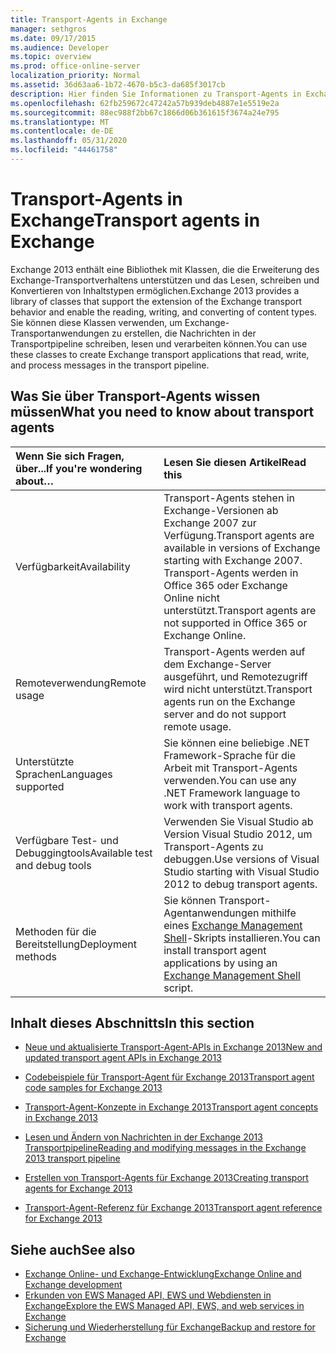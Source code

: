 ```yaml
---
title: Transport-Agents in Exchange
manager: sethgros
ms.date: 09/17/2015
ms.audience: Developer
ms.topic: overview
ms.prod: office-online-server
localization_priority: Normal
ms.assetid: 36d63aa6-1b72-4670-b5c3-da685f3017cb
description: Hier finden Sie Informationen zu Transport-Agents in Exchange 2013.
ms.openlocfilehash: 62fb259672c47242a57b939deb4887e1e5519e2a
ms.sourcegitcommit: 88ec988f2bb67c1866d06b361615f3674a24e795
ms.translationtype: MT
ms.contentlocale: de-DE
ms.lasthandoff: 05/31/2020
ms.locfileid: "44461758"
---
```

# <a name="transport-agents-in-exchange"></a><span data-ttu-id="a5cc6-103">Transport-Agents in Exchange</span><span class="sxs-lookup"><span data-stu-id="a5cc6-103">Transport agents in Exchange</span></span>
  
<span data-ttu-id="a5cc6-104">Exchange 2013 enthält eine Bibliothek mit Klassen, die die Erweiterung des Exchange-Transportverhaltens unterstützen und das Lesen, schreiben und Konvertieren von Inhaltstypen ermöglichen.</span><span class="sxs-lookup"><span data-stu-id="a5cc6-104">Exchange 2013 provides a library of classes that support the extension of the Exchange transport behavior and enable the reading, writing, and converting of content types.</span></span> <span data-ttu-id="a5cc6-105">Sie können diese Klassen verwenden, um Exchange-Transportanwendungen zu erstellen, die Nachrichten in der Transportpipeline schreiben, lesen und verarbeiten können.</span><span class="sxs-lookup"><span data-stu-id="a5cc6-105">You can use these classes to create Exchange transport applications that read, write, and process messages in the transport pipeline.</span></span>
  
## <a name="what-you-need-to-know-about-transport-agents"></a><span data-ttu-id="a5cc6-106">Was Sie über Transport-Agents wissen müssen</span><span class="sxs-lookup"><span data-stu-id="a5cc6-106">What you need to know about transport agents</span></span>

|<span data-ttu-id="a5cc6-107">Wenn Sie sich Fragen, über...</span><span class="sxs-lookup"><span data-stu-id="a5cc6-107">If you're wondering about…</span></span>|<span data-ttu-id="a5cc6-108">Lesen Sie diesen Artikel</span><span class="sxs-lookup"><span data-stu-id="a5cc6-108">Read this</span></span>|
|:-----|:-----|
|<span data-ttu-id="a5cc6-109">Verfügbarkeit</span><span class="sxs-lookup"><span data-stu-id="a5cc6-109">Availability</span></span>  <br/> |<span data-ttu-id="a5cc6-110">Transport-Agents stehen in Exchange-Versionen ab Exchange 2007 zur Verfügung.</span><span class="sxs-lookup"><span data-stu-id="a5cc6-110">Transport agents are available in versions of Exchange starting with Exchange 2007.</span></span> <span data-ttu-id="a5cc6-111">Transport-Agents werden in Office 365 oder Exchange Online nicht unterstützt.</span><span class="sxs-lookup"><span data-stu-id="a5cc6-111">Transport agents are not supported in Office 365 or Exchange Online.</span></span>  <br/> |
|<span data-ttu-id="a5cc6-112">Remoteverwendung</span><span class="sxs-lookup"><span data-stu-id="a5cc6-112">Remote usage</span></span>  <br/> |<span data-ttu-id="a5cc6-113">Transport-Agents werden auf dem Exchange-Server ausgeführt, und Remotezugriff wird nicht unterstützt.</span><span class="sxs-lookup"><span data-stu-id="a5cc6-113">Transport agents run on the Exchange server and do not support remote usage.</span></span>  <br/> |
|<span data-ttu-id="a5cc6-114">Unterstützte Sprachen</span><span class="sxs-lookup"><span data-stu-id="a5cc6-114">Languages supported</span></span>  <br/> |<span data-ttu-id="a5cc6-115">Sie können eine beliebige .NET Framework-Sprache für die Arbeit mit Transport-Agents verwenden.</span><span class="sxs-lookup"><span data-stu-id="a5cc6-115">You can use any .NET Framework language to work with transport agents.</span></span>  <br/> |
|<span data-ttu-id="a5cc6-116">Verfügbare Test- und Debuggingtools</span><span class="sxs-lookup"><span data-stu-id="a5cc6-116">Available test and debug tools</span></span>  <br/> |<span data-ttu-id="a5cc6-117">Verwenden Sie Visual Studio ab Version Visual Studio 2012, um Transport-Agents zu debuggen.</span><span class="sxs-lookup"><span data-stu-id="a5cc6-117">Use versions of Visual Studio starting with Visual Studio 2012 to debug transport agents.</span></span>  <br/> |
|<span data-ttu-id="a5cc6-118">Methoden für die Bereitstellung</span><span class="sxs-lookup"><span data-stu-id="a5cc6-118">Deployment methods</span></span>  <br/> |<span data-ttu-id="a5cc6-119">Sie können Transport-Agentanwendungen mithilfe eines [Exchange Management Shell](../management/exchange-management-shell.md)-Skripts installieren.</span><span class="sxs-lookup"><span data-stu-id="a5cc6-119">You can install transport agent applications by using an [Exchange Management Shell](../management/exchange-management-shell.md) script.</span></span>  <br/> |
   
## <a name="in-this-section"></a><span data-ttu-id="a5cc6-120">Inhalt dieses Abschnitts</span><span class="sxs-lookup"><span data-stu-id="a5cc6-120">In this section</span></span>

- [<span data-ttu-id="a5cc6-121">Neue und aktualisierte Transport-Agent-APIs in Exchange 2013</span><span class="sxs-lookup"><span data-stu-id="a5cc6-121">New and updated transport agent APIs in Exchange 2013</span></span>](new-and-updated-transport-agent-apis-in-exchange-2013.md)
    
- [<span data-ttu-id="a5cc6-122">Codebeispiele für Transport-Agent für Exchange 2013</span><span class="sxs-lookup"><span data-stu-id="a5cc6-122">Transport agent code samples for Exchange 2013</span></span>](transport-agent-code-samples-for-exchange-2013.md)
    
- [<span data-ttu-id="a5cc6-123">Transport-Agent-Konzepte in Exchange 2013</span><span class="sxs-lookup"><span data-stu-id="a5cc6-123">Transport agent concepts in Exchange 2013</span></span>](transport-agent-concepts-in-exchange-2013.md)
    
- [<span data-ttu-id="a5cc6-124">Lesen und Ändern von Nachrichten in der Exchange 2013 Transportpipeline</span><span class="sxs-lookup"><span data-stu-id="a5cc6-124">Reading and modifying messages in the Exchange 2013 transport pipeline</span></span>](reading-and-modifying-messages-in-the-exchange-2013-transport-pipeline.md)
    
- [<span data-ttu-id="a5cc6-125">Erstellen von Transport-Agents für Exchange 2013</span><span class="sxs-lookup"><span data-stu-id="a5cc6-125">Creating transport agents for Exchange 2013</span></span>](creating-transport-agents-for-exchange-2013.md)
    
- [<span data-ttu-id="a5cc6-126">Transport-Agent-Referenz für Exchange 2013</span><span class="sxs-lookup"><span data-stu-id="a5cc6-126">Transport agent reference for Exchange 2013</span></span>](transport-agent-reference-for-exchange-2013.md)
    
## <a name="see-also"></a><span data-ttu-id="a5cc6-127">Siehe auch</span><span class="sxs-lookup"><span data-stu-id="a5cc6-127">See also</span></span>

- [<span data-ttu-id="a5cc6-128">Exchange Online- und Exchange-Entwicklung</span><span class="sxs-lookup"><span data-stu-id="a5cc6-128">Exchange Online and Exchange development</span></span>](../exchange-server-development.md)    
- [<span data-ttu-id="a5cc6-129">Erkunden von EWS Managed API, EWS und Webdiensten in Exchange</span><span class="sxs-lookup"><span data-stu-id="a5cc6-129">Explore the EWS Managed API, EWS, and web services in Exchange</span></span>](../exchange-web-services/explore-the-ews-managed-api-ews-and-web-services-in-exchange.md)   
- [<span data-ttu-id="a5cc6-130">Sicherung und Wiederherstellung für Exchange</span><span class="sxs-lookup"><span data-stu-id="a5cc6-130">Backup and restore for Exchange</span></span>](../backup-restore/backup-and-restore-for-exchange-2013.md) 
    

